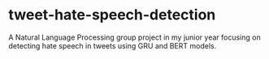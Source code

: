 # tweet-hate-speech-detection
A Natural Language Processing group project in my junior year focusing on detecting hate speech in tweets using GRU and BERT models.
